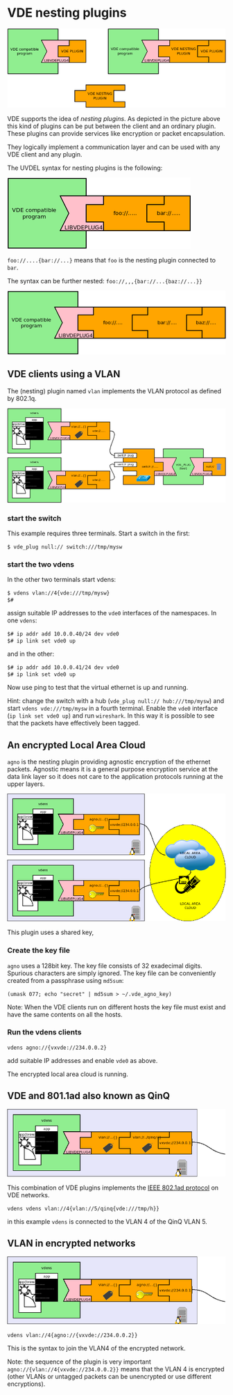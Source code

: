 VDE nesting plugins
====

![](pictures/vde_nesting.png)

VDE supports the idea of *nesting plugins*. As depicted in the picture above this kind of plugins
can be put between the client and an ordinary plugin. These plugins can provide services like
encryption or packet encapsulation.

They logically implement a communication layer and can be used with any VDE client and any plugin.

The UVDEL syntax for nesting plugins is the following:

![](pictures/vde_nest_syntax.png)

`foo://....{bar://...}` means that `foo` is the nesting plugin connected to `bar`.

The syntax can be further nested: `foo://,,,{bar://...{baz://...}}`

![](pictures/vde_nestnest_syntax.png)

## VDE clients using a VLAN

The (nesting) plugin named `vlan` implements the VLAN protocol as defined by 802.1q.

![](pictures/vde_vdens_sw_vlan.png)

### start the switch
This example requires three terminals. Start a switch in the first:
```
$ vde_plug null:// switch:///tmp/mysw
```

### start the two vdens
In the other two terminals start vdens:
```
$ vdens vlan://4{vde:///tmp/mysw}
$#
```
assign suitable IP addresses to the `vde0` interfaces of the namespaces. In one `vdens`:
```
$# ip addr add 10.0.0.40/24 dev vde0
$# ip link set vde0 up
```
and in the other:
```
$# ip addr add 10.0.0.41/24 dev vde0
$# ip link set vde0 up
```

Now use ping to test that the virtual ethernet is up and running.

Hint: change the switch with a hub (`vde_plug null:// hub:///tmp/mysw`) and start 
`vdens vde:///tmp/mysw` in a fourth terminal. Enable the `vde0` interface (`ip link set vde0 up`) and run `wireshark`.
In this way it is possible to see that the packets have effectively been tagged.

## An encrypted Local Area Cloud

`agno` is the nesting plugin providing agnostic encryption of the ethernet packets.
Agnostic means it is a general purpose encryption service at the data link layer so it does not care
to the application protocols running at the upper layers.

![](pictures/vde_vdens_vxvde_agno.png)

This plugin uses a shared key, 

### Create the key file

`agno` uses a 128bit key. The key file consists of 32 exadecimal digits. Spurious characters are simply ignored.
The  key file can be conveniently created from a passphrase using `md5sum`:
```
(umask 077; echo "secret" | md5sum > ~/.vde_agno_key)
```
Note: When the VDE clients run on different hosts the key file must exist and have the same contents on
all the hosts.

### Run the vdens clients

```
vdens agno://{vxvde://234.0.0.2}
```
add suitable IP addresses and enable `vde0` as above.

The encrypted local area cloud is running. 

## VDE and 801.1ad also known as QinQ

![802.1ad](pictures/vde_nest_qinq.png)

This combination of VDE plugins implements the [IEEE 802.1ad protocol](https://en.wikipedia.org/wiki/IEEE_802.1ad) on
VDE networks.

```
vdens vdens vlan://4{vlan://5/qinq{vde:///tmp/h}}
```
in this example `vdens` is connected to the VLAN 4 of the QinQ VLAN 5.

## VLAN in encrypted networks

![VLAN in encrypted VDE](pictures/vde_nest_vlan_agno.png)

```
vdens vlan://4{agno://{vxvde://234.0.0.2}}
```
This is the syntax to join the VLAN4 of the encrypted network.

Note: the sequence of the plugin is very important `agno://{vlan://4{vxvde://234.0.0.2}}` means
that the VLAN 4 is encrypted (other VLANs or untagged packets can be unencrypted or use different
encryptions).